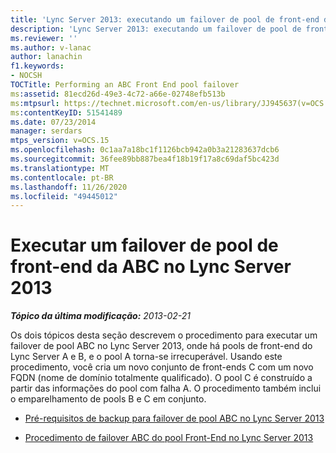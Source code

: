```yaml
---
title: 'Lync Server 2013: executando um failover de pool de front-end da ABC'
description: 'Lync Server 2013: executando um failover de pool de front-end da ABC.'
ms.reviewer: ''
ms.author: v-lanac
author: lanachin
f1.keywords:
- NOCSH
TOCTitle: Performing an ABC Front End pool failover
ms:assetid: 81ecd26d-49e3-4c72-a66e-02748efb513b
ms:mtpsurl: https://technet.microsoft.com/en-us/library/JJ945637(v=OCS.15)
ms:contentKeyID: 51541489
ms.date: 07/23/2014
manager: serdars
mtps_version: v=OCS.15
ms.openlocfilehash: 0c1aa7a18bc1f1126bcb942a0b3a21283637dcb6
ms.sourcegitcommit: 36fee89bb887bea4f18b19f17a8c69daf5bc423d
ms.translationtype: MT
ms.contentlocale: pt-BR
ms.lasthandoff: 11/26/2020
ms.locfileid: "49445012"
---
```

# <a name="performing-an-abc-front-end-pool-failover-in-lync-server-2013"></a>Executar um failover de pool de front-end da ABC no Lync Server 2013

<div data-xmlns="http://www.w3.org/1999/xhtml">

<div class="topic" data-xmlns="http://www.w3.org/1999/xhtml" data-msxsl="urn:schemas-microsoft-com:xslt" data-cs="https://msdn.microsoft.com/">

<div data-asp="https://msdn2.microsoft.com/asp">



</div>

<div id="mainSection">

<div id="mainBody">

<span> </span>

_**Tópico da última modificação:** 2013-02-21_

Os dois tópicos desta seção descrevem o procedimento para executar um failover de pool ABC no Lync Server 2013, onde há pools de front-end do Lync Server A e B, e o pool A torna-se irrecuperável. Usando este procedimento, você cria um novo conjunto de front-ends C com um novo FQDN (nome de domínio totalmente qualificado). O pool C é construído a partir das informações do pool com falha A. O procedimento também inclui o emparelhamento de pools B e C em conjunto.

  - [Pré-requisitos de backup para failover de pool ABC no Lync Server 2013](lync-server-2013-backup-prerequisites-for-abc-pool-failover.md)

  - [Procedimento de failover ABC do pool Front-End no Lync Server 2013](lync-server-2013-front-end-pool-abc-failover-procedure.md)

</div>

<span> </span>

</div>

</div>

</div>

